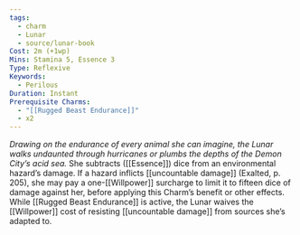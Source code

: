 ```yaml
---
tags:
  - charm
  - Lunar
  - source/lunar-book
Cost: 2m (+1wp)
Mins: Stamina 5, Essence 3
Type: Reflexive
Keywords:
  - Perilous
Duration: Instant
Prerequisite Charms:
  - "[[Rugged Beast Endurance]]"
  - x2
---
```

*Drawing on the endurance of every animal she can imagine, the Lunar walks undaunted through hurricanes or plumbs the depths of the Demon City’s acid sea.*
She subtracts ([[Essence]]) dice from an environmental hazard’s damage. If a hazard inflicts [[uncountable damage]] (Exalted, p. 205), she may pay a one-[[Willpower]] surcharge to limit it to fifteen dice of damage against her, before applying this Charm’s benefit or other effects. While [[Rugged Beast Endurance]] is active, the Lunar waives the [[Willpower]] cost of resisting [[uncountable damage]] from sources she’s adapted to.